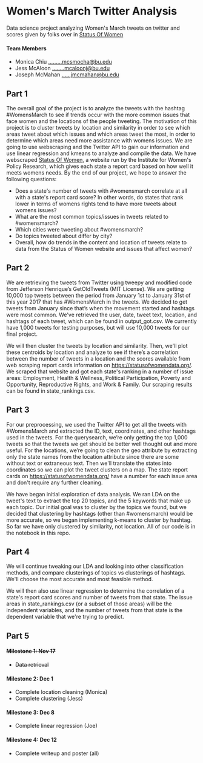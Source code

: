 # Women's March Twitter Analysis
Data science project analyzing Women's March tweets on twitter and scores given by folks over in <a href="https://statusofwomendata.org/" target="_blank">Status Of Women</a>

#### Team Members
* Monica Chiu .........mcsmocha@bu.edu
* Jess McAloon ........mcaloonj@bu.edu
* Joseph McMahan ......jmcmahan@bu.edu

## Part 1
The overall goal of the project is to analyze the tweets with the hashtag #WomensMarch to see if trends occur with the more common issues that face women and the locations of the people tweeting. The motivation of this project is to cluster tweets by location and similarity in order to see which areas tweet about which issues and which areas tweet the most, in order to determine which areas need more assistance with womens issues. We are going to use webscraping and the Twitter API to gain our information and use linear regression and kmeans to analyze and compile the data. We have webscraped <a href="https://statusofwomendata.org/" target="_blank">Status Of Women</a>,  a website run by the Institute for Women's Policy Research, which gives each state a report card based on how well it meets womens needs. By the end of our project, we hope to answer the following questions:
* Does a state's number of tweets with #womensmarch correlate at all with a state's report card score? In other words, do states that rank lower in terms of womens rights tend to have more tweets about womens issues?
* What are the most common topics/issues in tweets related to #womensmarch?
* Which cities were tweeting about #womensmarch?
* Do topics tweeted about differ by city?
* Overall, how do trends in the content and location of tweets relate to data from the Status of Women website and issues that affect women?

## Part 2

We are retrieving the tweets from Twitter using tweepy and modified code from Jefferson Henrique’s GetOldTweets (MIT License). We are getting 10,000 top tweets between the period from January 1st to January 31st of this year 2017 that has #WomensMarch in the tweets. We decided to get tweets from January since that’s when the movement started and hashtags were most common. We've retrieved the user, date, tweet text, location, and hashtags of each tweet, which can be found in output_got.csv. We currently have 1,000 tweets for testing purposes, but will use 10,000 tweets for our final project.

We will then cluster the tweets by location and similarity. Then, we'll plot these centroids by location and analyze to see if there’s a correlation between the number of tweets in a location and the scores available from web scraping report cards information on https://statusofwomendata.org/. We scraped that website and got each state's ranking in a number of issue areas: Employment, Health & Wellness, Political Participation, Poverty and Opportunity, Reproductive Rights, and Work & Family. Our scraping results can be found in state_rankings.csv.

## Part 3

For our preprocessing, we used the Twitter API to get all the tweets with #WomensMarch and extracted the ID, text, coordinates, and other hashtags used in the tweets. For the querysearch, we’re only getting the top 1,000 tweets so that the tweets we get should be better well thought out and more useful. For the locations, we’re going to clean the geo attribute by extracting only the state names from the location attribute since there are some without text or extraneous text. Then we'll translate the states into coordinates so we can plot the tweet clusters on a map. The state report cards on https://statusofwomendata.org/ have a number for each issue area and don't require any further cleaning.

We have began initial exploration of data analysis. We ran LDA on the tweet's text to extract the top 20 topics, and the 5 keywords that make up each topic. Our initial goal was to cluster by the topics we found, but we decided that clustering by hashtags (other than #womensmarch) would be more accurate, so we began implementing k-means to cluster by hashtag. So far we have only clustered by similarity, not location. All of our code is in the notebook in this repo.

## Part 4

We will continue tweaking our LDA and looking into other classification methods, and compare clusterings of topics vs clusterings of hashtags. We'll choose the most accurate and most feasible method. 

We will then also use linear regression to determine the correlation of a state's report card scores and number of tweets from that state. The issue areas in state_rankings.csv (or a subset of those areas) will be the independent variables, and the number of tweets from that state is the dependent variable that we're trying to predict.



## Part 5

#### ~~Milestone 1: Nov 17~~
* ~~Data retrieval~~
#### Milestone 2: Dec 1
*  Complete location cleaning (Monica)
*  Complete clustering (Jess)
#### Milestone 3: Dec 8
* Complete linear regression (Joe)

#### Milestone 4: Dec 12 
* Complete writeup and poster (all)






















